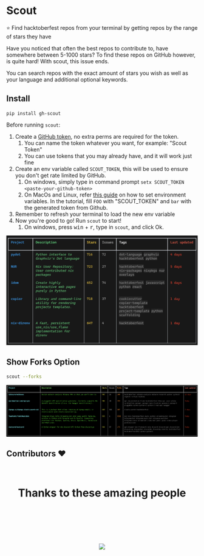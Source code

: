 # Scout

⭐ Find hacktoberfest repos from your terminal by getting repos by the range of stars they have  

Have you noticed that often the best repos to contribute to, have somewhere between 5-1000 stars? To find these repos on GitHub however, is quite hard! With scout, this issue ends.  

You can search repos with the exact amount of stars you wish as well as your language and additional optional keywords.

## Install

```
pip install gh-scout
```

Before running `scout`:
1. Create a [GitHub token](https://docs.github.com/en/authentication/keeping-your-account-and-data-secure/creating-a-personal-access-token), no extra perms are required for the token.
   1. You can name the token whatever you want, for example: "Scout Token"
   2. You can use tokens that you may already have, and it will work just fine
2. Create an env variable called `SCOUT_TOKEN`, this will be used to ensure you don't get rate limited by GitHub.
   1. On windows, simply type in command prompt ```setx SCOUT_TOKEN <paste-your-github-token>```
   2. On MacOs and Linux, refer [this guide](https://github.com/sindresorhus/guides/blob/main/set-environment-variables.md) on how to set environment variables. In the tutorial, fill ```FOO``` with "SCOUT_TOKEN" and ```bar``` with the generated token from Github. 
3. Remember to refresh your terminal to load the new env variable
4. Now you're good to go! Run `scout` to start!
   1. On windows, press <kbd>win</kbd> + <kbd>r</kbd>, type in `scout`, and click Ok.

![Example](screenshot/standard_output.png)

## Show Forks Option
```bash
scout --forks
```
![Example](screenshot/show_forks_option.png)

## Contributors ❤️
<br>
<h1 align="center">
 <b>Thanks to these amazing people
<h1>
<a href="https://github.com/TechWiz-3/scout/graphs/contributors">
  <img src="https://contrib.rocks/image?repo=TechWiz-3/scout&&max=817" />
</a>
